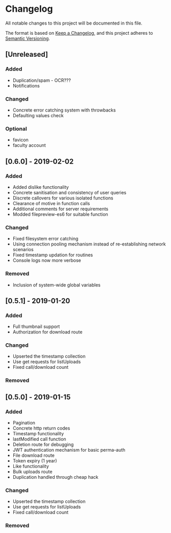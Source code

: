 # Changelog
All notable changes to this project will be documented in this file.

The format is based on [Keep a Changelog](https://keepachangelog.com/en/1.0.0/),
and this project adheres to [Semantic Versioning](https://semver.org/spec/v2.0.0.html).

## [Unreleased]
### Added
-   Duplication/spam - OCR???
-	Notifications

### Changed
-	Concrete error catching system with throwbacks
-	Defaulting values check

###	Optional
-	favicon
-	faculty account


## [0.6.0] - 2019-02-02
### Added
-	Added dislike functionality
-	Concrete sanitisation and consistency of user queries
-	Discrete callovers for various isolated functions
-	Clearance of motive in function calls
-	Additional comments for server requirements
-	Modded filepreview-es6 for suitable function

### Changed
-	Fixed filesystem error catching
-	Using connection pooling mechanism instead of re-establishing network scenarios
-	Fixed timestamp updation for routines
-	Console logs now more verbose

### Removed
-	Inclusion of system-wide global variables


## [0.5.1] - 2019-01-20
### Added
-	Full thumbnail support
-	Authorization for download route

### Changed
-	Upserted the timestamp collection
-	Use get requests for listUploads
-	Fixed call/download count

### Removed


## [0.5.0] - 2019-01-15
### Added
-	Pagination
-	Concrete http return codes
-	Timestamp functionality
-   lastModified call function
-	Deletion route for debugging
-	JWT authentication mechanism for basic perma-auth
-	File download route
-	Token expiry (1 year)
-	Like functionality
-	Bulk uploads route
-	Duplication handled through cheap hack

### Changed
-	Upserted the timestamp collection
-	Use get requests for listUploads
-	Fixed call/download count

### Removed


<!---
[Unreleased]: https://github.com/olivierlacan/keep-a-changelog/compare/v1.0.0...HEAD
[1.0.0]: https://github.com/olivierlacan/keep-a-changelog/compare/v0.3.0...v1.0.0
[0.3.0]: https://github.com/olivierlacan/keep-a-changelog/compare/v0.2.0...v0.3.0
[0.2.0]: https://github.com/olivierlacan/keep-a-changelog/compare/v0.1.0...v0.2.0
[0.1.0]: https://github.com/olivierlacan/keep-a-changelog/compare/v0.0.8...v0.1.0
[0.0.8]: https://github.com/olivierlacan/keep-a-changelog/compare/v0.0.7...v0.0.8
[0.0.7]: https://github.com/olivierlacan/keep-a-changelog/compare/v0.0.6...v0.0.7
[0.0.6]: https://github.com/olivierlacan/keep-a-changelog/compare/v0.0.5...v0.0.6
[0.0.5]: https://github.com/olivierlacan/keep-a-changelog/compare/v0.0.4...v0.0.5
[0.0.4]: https://github.com/olivierlacan/keep-a-changelog/compare/v0.0.3...v0.0.4
[0.0.3]: https://github.com/olivierlacan/keep-a-changelog/compare/v0.0.2...v0.0.3
[0.0.2]: https://github.com/olivierlacan/keep-a-changelog/compare/v0.0.1...v0.0.2
--->